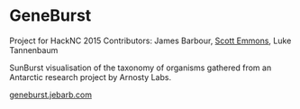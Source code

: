 # GeneBurst

Project for HackNC 2015
Contributors: James Barbour, [Scott Emmons](http://scottemmons.com/), Luke Tannenbaum

SunBurst visualisation of the taxonomy of organisms gathered from an Antarctic research project by Arnosty Labs.

[geneburst.jebarb.com](http://geneburst.jebarb.com)
